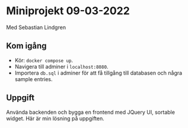 # Miniprojekt 09-03-2022

Med Sebastian Lindgren

## Kom igång

- Kör: `docker compose up`.
- Navigera till adminer i `localhost:8080`.
- Importera `db.sql` i adminer för att få tillgång till databasen och några sample entries.

## Uppgift

Använda backenden och bygga en frontend med JQuery UI, sortable widget.
Här är min lösning på uppgiften.
